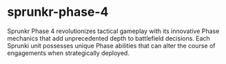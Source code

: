 # sprunkr-phase-4
Sprunkr Phase 4 revolutionizes tactical gameplay with its innovative Phase mechanics that add unprecedented depth to battlefield decisions. Each Sprunki unit possesses unique Phase abilities that can alter the course of engagements when strategically deployed.
